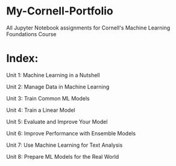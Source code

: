 # My-Cornell-Portfolio
All Jupyter Notebook assignments for Cornell's Machine Learning Foundations Course

# Index:
Unit 1: Machine Learning in a Nutshell 

Unit 2: Manage Data in Machine Learning

Unit 3: Train Common ML Models

Unit 4: Train a Linear Model

Unit 5: Evaluate and Improve Your Model

Unit 6: Improve Performance with Ensemble Models

Unit 7: Use Machine Learning for Text Analysis

Unit 8: Prepare ML Models for the Real World
